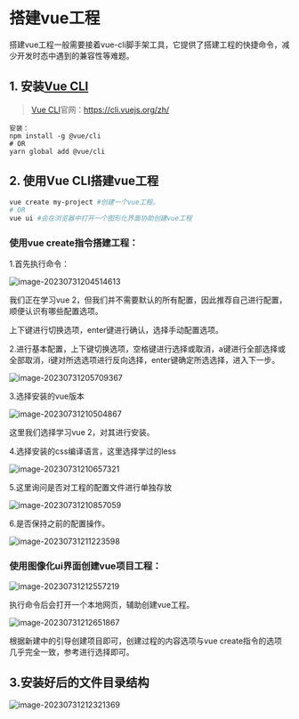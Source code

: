 # 搭建vue工程

搭建vue工程一般需要接着vue-cli脚手架工具，它提供了搭建工程的快捷命令，减少开发时态中遇到的兼容性等难题。

## 1. 安装[Vue CLI](https://cli.vuejs.org/zh/)

> [Vue CLI](https://cli.vuejs.org/zh/)官网：https://cli.vuejs.org/zh/

```
安装：
npm install -g @vue/cli
# OR
yarn global add @vue/cli
```



## 2. 使用Vue CLI搭建vue工程

```powershell
vue create my-project #创建一个vue工程。
# OR
vue ui #会在浏览器中打开一个图形化界面协助创建vue工程
```

### 使用vue create指令搭建工程：

1.首先执行命令：

<img src="https://mlbzdx.oss-cn-chengdu.aliyuncs.com/image-20230731204514613.png" alt="image-20230731204514613"  />

我们正在学习vue 2，但我们并不需要默认的所有配置，因此推荐自己进行配置，顺便认识有哪些配置选项。

上下键进行切换选项，enter键进行确认，选择手动配置选项。

2.进行基本配置，上下键切换选项，空格键进行选择或取消，a键进行全部选择或全部取消，i键对所选选项进行反向选择，enter键确定所选选择，进入下一步。

![image-20230731205709367](https://mlbzdx.oss-cn-chengdu.aliyuncs.com/image-20230731205709367.png)

3.选择安装的vue版本

![image-20230731210504867](https://mlbzdx.oss-cn-chengdu.aliyuncs.com/image-20230731210504867.png)

这里我们选择学习vue 2，对其进行安装。

4.选择安装的css编译语言，这里选择学过的less

![image-20230731210657321](https://mlbzdx.oss-cn-chengdu.aliyuncs.com/image-20230731210657321.png)

5.这里询问是否对工程的配置文件进行单独存放

![image-20230731210857059](https://mlbzdx.oss-cn-chengdu.aliyuncs.com/image-20230731210857059.png)

6.是否保持之前的配置操作。

![image-20230731211223598](https://mlbzdx.oss-cn-chengdu.aliyuncs.com/image-20230731211223598.png)

### 使用图像化ui界面创建vue项目工程：

![image-20230731212557219](https://mlbzdx.oss-cn-chengdu.aliyuncs.com/image-20230731212557219.png)

执行命令后会打开一个本地网页，辅助创建vue工程。

![image-20230731212651867](https://mlbzdx.oss-cn-chengdu.aliyuncs.com/image-20230731212651867.png)

根据新建中的引导创建项目即可，创建过程的内容选项与vue create指令的选项几乎完全一致，参考进行选择即可。

## 3.安装好后的文件目录结构

![image-20230731212321369](https://mlbzdx.oss-cn-chengdu.aliyuncs.com/image-20230731212321369.png)